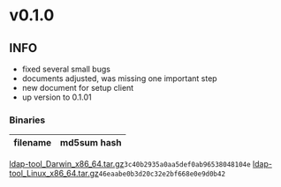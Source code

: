 # v0.1.0

## INFO
- fixed several small bugs
- documents adjusted, was missing one important step
- new document for setup client
- up version to 0.1.01

### Binaries

filename | md5sum hash
-------- | -----------
[ldap-tool_Darwin_x86_64.tar.gz](https://github.com/badassops/ldap-tool-go/releases/download/v0.1.0a/ldap-tool_Darwin_x86_64.tar.gz)`3c40b2935a0aa5def0ab96538048104e`
[ldap-tool_Linux_x86_64.tar.gz](https://github.com/badassops/ldap-tool-go/releases/download/v0.1.0a/ldap-tool_Linux_x86_64.tar.gz)`46eaabe0b3d20c32e2bf668e0e9d0b42`
